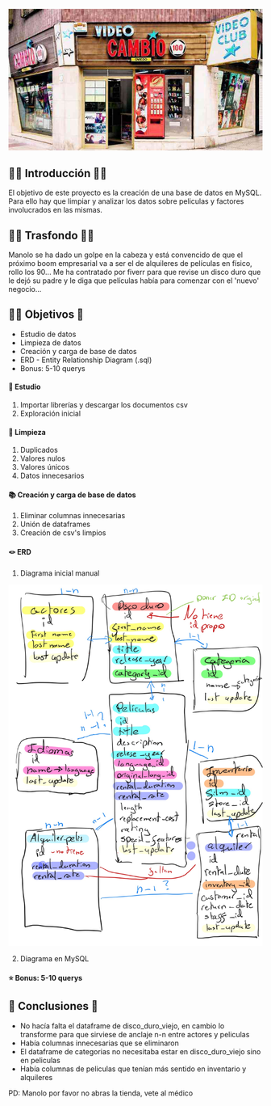 ![Videoclub](images\videoclub-espana0.jpg.jpg)

## 🧟‍♀ Introducción 🧜‍♀

El objetivo de este proyecto es la creación de una base de datos en MySQL. Para ello hay que limpiar y analizar los datos sobre peliculas y factores involucrados en las mismas. 

## 🧝‍♀ Trasfondo 🧙‍♂

Manolo se ha dado un golpe en la cabeza y está convencido de que el próximo boom empresarial va a ser el de alquileres de películas en físico, rollo los 90... Me ha contratado por fiverr para que revise un disco duro que le dejó su padre y le diga que películas había para comenzar con el 'nuevo' negocio...

## 🧛‍♀ Objetivos 🥷

- Estudio de datos 
- Limpieza de datos
- Creación y carga de base de datos 
- ERD - Entity Relationship Diagram (.sql)
- Bonus: 5-10 querys

#### 📖 Estudio

1. Importar librerías y descargar los documentos csv
2. Exploración inicial

#### 🧹 Limpieza

1. Duplicados
2. Valores nulos
3. Valores únicos
4. Datos innecesarios

#### 📚 Creación y carga de base de datos 

1. Eliminar columnas innecesarias
2. Unión de dataframes
3. Creación de csv's limpios

#### 🪢 ERD

1. Diagrama inicial manual

![Diagrama1](images\diagrama_inicial.jpg)

2. Diagrama en MySQL


#### ⭐ Bonus: 5-10 querys


## 🦸 Conclusiones 🦹

- No hacía falta el dataframe de disco_duro_viejo, en cambio lo transforme para que sirviese de anclaje n-n entre actores y peliculas
- Había columnas innecesarias que se eliminaron 
- El dataframe de categorias no necesitaba estar en disco_duro_viejo sino en peliculas
- Había columnas de peliculas que tenían más sentido en inventario y alquileres

PD: Manolo por favor no abras la tienda, vete al médico 